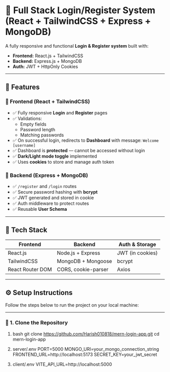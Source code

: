 # 🔐 Full Stack Login/Register System (React + TailwindCSS + Express + MongoDB)

A fully responsive and functional **Login & Register system** built with:
- **Frontend:** React.js + TailwindCSS
- **Backend:** Express.js + MongoDB
- **Auth:** JWT + HttpOnly Cookies

---

## 🚀 Features

### 🔸 Frontend (React + TailwindCSS)
- ✅ Fully responsive **Login** and **Register** pages
- ✅ Validations:
  - Empty fields
  - Password length
  - Matching passwords
- ✅ On successful login, redirects to **Dashboard** with message: `Welcome [username]`
- ✅ Dashboard is **protected** — cannot be accessed without login
- ✅ **Dark/Light mode toggle** implemented
- ✅ Uses **cookies** to store and manage auth token

### 🔸 Backend (Express + MongoDB)
- ✅ `/register` and `/login` routes
- ✅ Secure password hashing with **bcrypt**
- ✅ JWT generated and stored in cookie
- ✅ Auth middleware to protect routes
- ✅ Reusable **User Schema**

---

## 🧱 Tech Stack

| Frontend         | Backend            | Auth & Storage     |
|------------------|--------------------|--------------------|
| React.js         | Node.js + Express  | JWT (in cookies)   |
| TailwindCSS      | MongoDB + Mongoose | bcrypt             |
| React Router DOM | CORS, cookie-parser| Axios              |

---
## ⚙️ Setup Instructions

Follow the steps below to run the project on your local machine:

---

### 📁 1. Clone the Repository

1. bash
git clone https://github.com/Harish010818/mern-login-app.git
cd mern-login-app

2. server/.env
PORT=5000
MONGO_URI=your_mongo_connection_string
FRONTEND_URL=http://localhost:5173
SECRET_KEY=your_jwt_secret

3. client/.env
VITE_API_URL=http://localhost:5000
